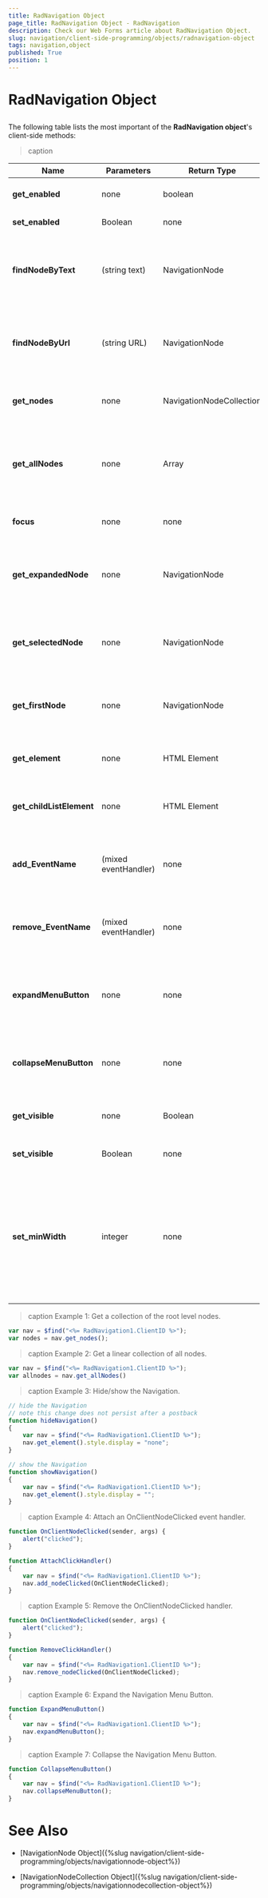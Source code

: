 ```yaml
---
title: RadNavigation Object
page_title: RadNavigation Object - RadNavigation
description: Check our Web Forms article about RadNavigation Object.
slug: navigation/client-side-programming/objects/radnavigation-object
tags: navigation,object
published: True
position: 1
---
```


# RadNavigation Object



## 

The following table lists the most important of the **RadNavigation object**'s client-side methods:


>caption  

| Name | Parameters | Return Type | Description |
| ------ | ------ | ------ | ------ |
| **get_enabled** |none|boolean|True if the navigation is enabled.|
| **set_enabled** |Boolean|none|Enables/disables the navigation.|
| **findNodeByText** |(string text)|NavigationNode|Returns the first **NavigationNode** object whose **Text** property is equal to the passed parameter.|
| **findNodeByUrl** |(string URL)|NavigationNode|Returns the first **NavigationNode** object whose **NavigateUrl** property is equal to the passed parameter.|
| **get_nodes** |none|NavigationNodeCollection|Returns the collection of root level nodes. See **Example 1**.|
| **get_allNodes** | none | Array | Gets a linear collection of all nodes. This includes all root and child nodes in the navigation. See **Example 2**. |
| **focus** |none|none|Brings the focus to the first Navigation node.|
| **get_expandedNode** |none|NavigationNode|Returns the expanded root level node. If no node is expanded at the root level returns null.|
| **get_selectedNode** |none|NavigationNode|Returns the selected Navigation node. If no node is selected returns null.|
| **get_firstNode** |none|NavigationNode|Returns the first Navigation node. If the Navigation does not contain nodes returns null.|
| **get_element** |none|HTML Element|Gets the DOM element for the Navigation (div). See **Example 3**.|
| **get_childListElement** |none|HTML Element|Gets the DOM element for the list of nodes in the navigation (UL).|
| **add_EventName** |(mixed eventHandler)|none|Attaches an eventHandler to the event with the name &lt;EventName&gt;. See **Example 4**.|
| **remove_EventName** | (mixed eventHandler) | none | Detaches an eventHandler from the event with the name &lt;EventName&gt;. See **Example 5**.|
| **expandMenuButton** | none | none | Expands the Navigation Menu Button, showing the nodes it contains in a dropdown. See **Example 6**.|
| **collapseMenuButton** | none | none | Collapses the Navigation Menu Button, hiding the expanded nodes. See **Example 7**.|
| **get_visible** |none|Boolean|True if the navigation is visible, false otherwise.|
| **set_visible** |Boolean|none|Sets the Navigation's visibility.|
| **set_minWidth** |integer|none|Sets the screen width under which all nodes are hidden. See [Controlling the Point of Collapsing All Nodes]({% slug navigation/how-to/controlling-the-point-of-collapsing-all-nodes%}).|


>caption Example 1: Get a collection of the root level nodes.
````JavaScript
var nav = $find("<%= RadNavigation1.ClientID %>");
var nodes = nav.get_nodes();		
````


>caption Example 2: Get a linear collection of all nodes. 
````JavaScript
var nav = $find("<%= RadNavigation1.ClientID %>");
var allnodes = nav.get_allNodes()	
````


>caption Example 3: Hide/show the Navigation.
````JavaScript
// hide the Navigation
// note this change does not persist after a postback
function hideNavigation()
{  
	var nav = $find("<%= RadNavigation1.ClientID %>");
	nav.get_element().style.display = "none";
}

// show the Navigation
function showNavigation()
{  
    var nav = $find("<%= RadNavigation1.ClientID %>"); 
	nav.get_element().style.display = "";
}		
````


>caption Example 4: Attach an OnClientNodeClicked event handler.
````JavaScript
function OnClientNodeClicked(sender, args) {
    alert("clicked");
}

function AttachClickHandler()
{   
    var nav = $find("<%= RadNavigation1.ClientID %>"); 
	nav.add_nodeClicked(OnClientNodeClicked);
}		
````


>caption Example 5: Remove the OnClientNodeClicked handler.
````JavaScript
function OnClientNodeClicked(sender, args) {
    alert("clicked");
}

function RemoveClickHandler()
{   
    var nav = $find("<%= RadNavigation1.ClientID %>"); 
	nav.remove_nodeClicked(OnClientNodeClicked);
}		
````


>caption Example 6: Expand the Navigation Menu Button.
````JavaScript
function ExpandMenuButton()
{   
    var nav = $find("<%= RadNavigation1.ClientID %>"); 
	nav.expandMenuButton();
}		
````


>caption Example 7: Collapse the Navigation Menu Button.
````JavaScript
function CollapseMenuButton()
{   
    var nav = $find("<%= RadNavigation1.ClientID %>"); 
	nav.collapseMenuButton();
}		
````



# See Also

 * [NavigationNode Object]({%slug navigation/client-side-programming/objects/navigationnode-object%})

 * [NavigationNodeCollection Object]({%slug navigation/client-side-programming/objects/navigationnodecollection-object%})
